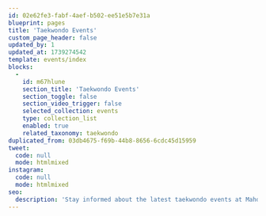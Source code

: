 ```yaml
---
id: 02e62fe3-fabf-4aef-b502-ee51e5b7e31a
blueprint: pages
title: 'Taekwondo Events'
custom_page_header: false
updated_by: 1
updated_at: 1739274542
template: events/index
blocks:
  -
    id: m67hlune
    section_title: 'Taekwondo Events'
    section_toggle: false
    section_video_trigger: false
    selected_collection: events
    type: collection_list
    enabled: true
    related_taxonomy: taekwondo
duplicated_from: 03db4675-f69b-44b8-8656-6cdc45d15959
tweet:
  code: null
  mode: htmlmixed
instagram:
  code: null
  mode: htmlmixed
seo:
  description: 'Stay informed about the latest taekwondo events at Mahd Sports Academy. Discover upcoming tournaments, training camps, and special programs designed to develop and showcase young taekwondo talent. Join us in shaping the future of champions.'
---
```

